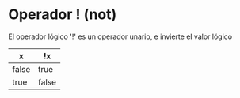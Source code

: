 # Operador ! (not)

El operador lógico '!' es un operador unario, e invierte el valor lógico

| x     | !x    |
|-------|-------|
| false | true  |
| true  | false |